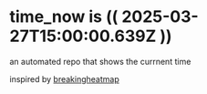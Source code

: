 # time_now is (( 2025-03-27T15:00:00.639Z ))

an automated repo that shows the currnent time

inspired by [breakingheatmap](https://github.com/breakingheatmap/breakingheatmap)